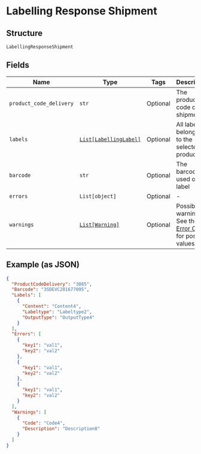 
# Labelling Response Shipment

## Structure

`LabellingResponseShipment`

## Fields

| Name | Type | Tags | Description |
|  --- | --- | --- | --- |
| `product_code_delivery` | `str` | Optional | The product code of the shipment |
| `labels` | [`List[LabellingLabel]`](../../doc/models/labelling-label.md) | Optional | All labels belonging to the selected product |
| `barcode` | `str` | Optional | The barcode used on the label |
| `errors` | `List[object]` | Optional | - |
| `warnings` | [`List[Warning]`](../../doc/models/warning.md) | Optional | Possible warnings. See the [Error Codes](https://developer.postnl.nl/docs/#/http/reference-data/error-codes) for possible values |

## Example (as JSON)

```json
{
  "ProductCodeDelivery": "3085",
  "Barcode": "3SDEVC281677095",
  "Labels": [
    {
      "Content": "Content4",
      "Labeltype": "Labeltype2",
      "OutputType": "OutputType4"
    }
  ],
  "Errors": [
    {
      "key1": "val1",
      "key2": "val2"
    },
    {
      "key1": "val1",
      "key2": "val2"
    },
    {
      "key1": "val1",
      "key2": "val2"
    }
  ],
  "Warnings": [
    {
      "Code": "Code4",
      "Description": "Description8"
    }
  ]
}
```

